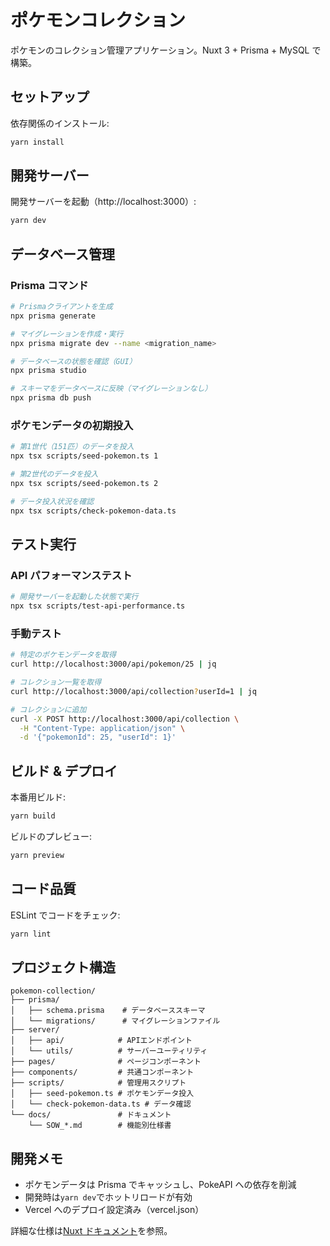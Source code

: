 # ポケモンコレクション

ポケモンのコレクション管理アプリケーション。Nuxt 3 + Prisma + MySQL で構築。

## セットアップ

依存関係のインストール:

```bash
yarn install
```

## 開発サーバー

開発サーバーを起動（http://localhost:3000）:

```bash
yarn dev
```

## データベース管理

### Prisma コマンド

```bash
# Prismaクライアントを生成
npx prisma generate

# マイグレーションを作成・実行
npx prisma migrate dev --name <migration_name>

# データベースの状態を確認（GUI）
npx prisma studio

# スキーマをデータベースに反映（マイグレーションなし）
npx prisma db push
```

### ポケモンデータの初期投入

```bash
# 第1世代（151匹）のデータを投入
npx tsx scripts/seed-pokemon.ts 1

# 第2世代のデータを投入
npx tsx scripts/seed-pokemon.ts 2

# データ投入状況を確認
npx tsx scripts/check-pokemon-data.ts
```

## テスト実行

### API パフォーマンステスト

```bash
# 開発サーバーを起動した状態で実行
npx tsx scripts/test-api-performance.ts
```

### 手動テスト

```bash
# 特定のポケモンデータを取得
curl http://localhost:3000/api/pokemon/25 | jq

# コレクション一覧を取得
curl http://localhost:3000/api/collection?userId=1 | jq

# コレクションに追加
curl -X POST http://localhost:3000/api/collection \
  -H "Content-Type: application/json" \
  -d '{"pokemonId": 25, "userId": 1}'
```

## ビルド & デプロイ

本番用ビルド:

```bash
yarn build
```

ビルドのプレビュー:

```bash
yarn preview
```

## コード品質

ESLint でコードをチェック:

```bash
yarn lint
```

## プロジェクト構造

```
pokemon-collection/
├── prisma/
│   ├── schema.prisma    # データベーススキーマ
│   └── migrations/      # マイグレーションファイル
├── server/
│   ├── api/            # APIエンドポイント
│   └── utils/          # サーバーユーティリティ
├── pages/              # ページコンポーネント
├── components/         # 共通コンポーネント
├── scripts/            # 管理用スクリプト
│   ├── seed-pokemon.ts # ポケモンデータ投入
│   └── check-pokemon-data.ts # データ確認
└── docs/               # ドキュメント
    └── SOW_*.md        # 機能別仕様書
```

## 開発メモ

- ポケモンデータは Prisma でキャッシュし、PokeAPI への依存を削減
- 開発時は`yarn dev`でホットリロードが有効
- Vercel へのデプロイ設定済み（vercel.json）

詳細な仕様は[Nuxt ドキュメント](https://nuxt.com/docs/getting-started/introduction)を参照。
